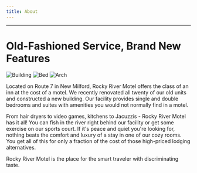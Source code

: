 ```yaml
---
title: About
---
```

***
# Old-Fashioned Service, Brand New Features

![Building](\images\motel\building2.jpg) ![Bed](\images\motel\bed.jpg) ![Arch](\images\motel\arch.jpg)

Located on Route 7 in New Milford, Rocky River Motel offers the class of an inn at the cost of a motel. We recently renovated all twenty of our old units and constructed a new building. Our facility provides single and double bedrooms and suites with amenities you would not normally find in a motel.
 
From hair dryers to video games, kitchens to Jacuzzis - Rocky River Motel has it all! You can fish in the river right behind our facility or get some exercise on our sports court. If it's peace and quiet you're looking for, nothing beats the comfort and luxury of a stay in one of our cozy rooms. You get all of this for only a fraction of the cost of those high-priced lodging alternatives.
 
Rocky River Motel is the place for the smart traveler with discriminating taste.